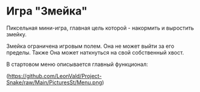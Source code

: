 # Игра "Змейка"

Пиксельная мини-игра, главная цель которой - накормить и выростить змейку.

Змейка ограничена игровым полем. Она не может выйти за его пределы. Также Она может наткнуться на свой собственный хвост.

В стартовом меню описывается главный функционал: 

(https://github.com/LeonVald/Project-Snake/raw/Main/PicturesSt/Menu.png)
